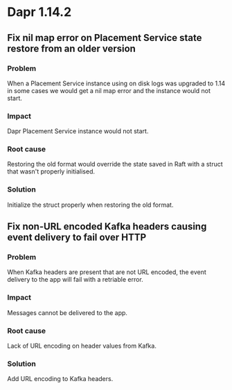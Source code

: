 # Dapr 1.14.2

## Fix nil map error on Placement Service state restore from an older version

### Problem

When a Placement Service instance using on disk logs was upgraded to 1.14 in some cases we would get a nil map error and the instance would not start.

### Impact

Dapr Placement Service instance would not start.

### Root cause

Restoring the old format would override the state saved in Raft with a struct that wasn't properly initialised.

### Solution

Initialize the struct properly when restoring the old format.

## Fix non-URL encoded Kafka headers causing event delivery to fail over HTTP

### Problem

When Kafka headers are present that are not URL encoded, the event delivery to the app will fail with a retriable error.

### Impact

Messages cannot be delivered to the app.

### Root cause

Lack of URL encoding on header values from Kafka.

### Solution

Add URL encoding to Kafka headers.
